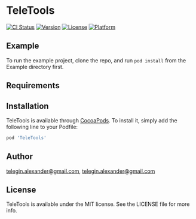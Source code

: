 # TeleTools

[![CI Status](https://img.shields.io/travis/telegin.alexander@gmail.com/TeleTools.svg?style=flat)](https://travis-ci.org/telegin.alexander@gmail.com/TeleTools)
[![Version](https://img.shields.io/cocoapods/v/TeleTools.svg?style=flat)](https://cocoapods.org/pods/TeleTools)
[![License](https://img.shields.io/cocoapods/l/TeleTools.svg?style=flat)](https://cocoapods.org/pods/TeleTools)
[![Platform](https://img.shields.io/cocoapods/p/TeleTools.svg?style=flat)](https://cocoapods.org/pods/TeleTools)

## Example

To run the example project, clone the repo, and run `pod install` from the Example directory first.

## Requirements

## Installation

TeleTools is available through [CocoaPods](https://cocoapods.org). To install
it, simply add the following line to your Podfile:

```ruby
pod 'TeleTools'
```

## Author

telegin.alexander@gmail.com, telegin.alexander@gmail.com

## License

TeleTools is available under the MIT license. See the LICENSE file for more info.
